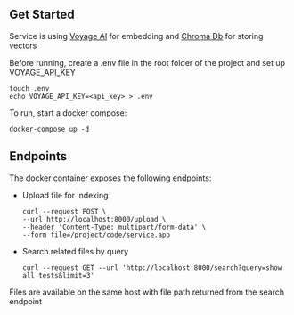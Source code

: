 ## Get Started

Service is using <a href="https://voyageai.com">Voyage AI</a> for embedding and <a href="https://www.trychroma.com">Chroma Db</a> for storing vectors 

Before running, create a .env file in the root folder of the project and set up VOYAGE_API_KEY

```shell
touch .env
echo VOYAGE_API_KEY=<api_key> > .env
```

To run, start a docker compose:

```shell
docker-compose up -d
```

## Endpoints

The docker container exposes the following endpoints:

- Upload file for indexing
  ```shell
  curl --request POST \
  --url http://localhost:8000/upload \
  --header 'Content-Type: multipart/form-data' \
  --form file=/project/code/service.app
  ```
- Search related files by query
  ```shell
  curl --request GET --url 'http://localhost:8000/search?query=show all tests&limit=3'
  ```


Files are available on the same host with file path returned from the search endpoint
